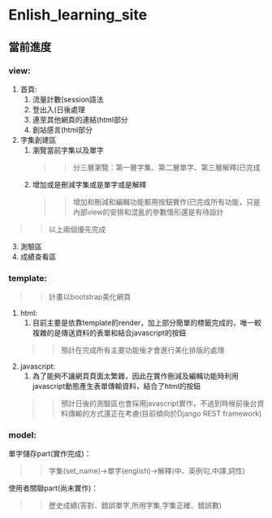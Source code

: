 # Enlish_learning_site

## 當前進度

### view:
1. 首頁:
	1. 流量計數(session語法
	2. 登出入(日後處理
	3. 連至其他網頁的連結(html部分
	4. 創站感言(html部分
2. 字集創建區
	1. 瀏覽當前字集以及單字
		>> 分三層瀏覽：第一層字集、第二層單字、第三層解釋(已完成
	2. 增加或是刪減字集或是單字或是解釋
		>> 增加和刪減和編輯功能都用按鈕實作(已完成所有功能，只是內部view的安排和混亂的參數情形還是有待設計
>> 以上兩個優先完成
3. 測驗區
4. 成績查看區

### template:
>> 計畫以bootstrap美化網頁
1. html:
	1. 目前主要是依靠template的render，加上部分簡單的標籤完成的，唯一較複雜的是傳送資料的表單和結合javascript的按鈕
	>> 預計在完成所有主要功能後才會進行美化排版的處理
2. javascript:
	1. 為了能夠不讓網頁頁面太繁雜，因此在實作刪減及編輯功能時利用javascript動態產生表單傳輸資料，結合了html的按鈕
	>> 預計日後的測驗區也會採用javascript實作，不過到時候前後台資料傳輸的方式還正在考慮(目前傾向於Django REST framework)

### model:
單字儲存part(實作完成)：
>> 字集(set_name)->單字(english)->解釋(中、英例句,中譯,詞性)

使用者關聯part(尚未實作)：
>> 歷史成績(答對、錯誤單字,所用字集,字集正確、錯誤數)

<!--admin_site：
Username=admin
Password=zaq1xsw2-->
